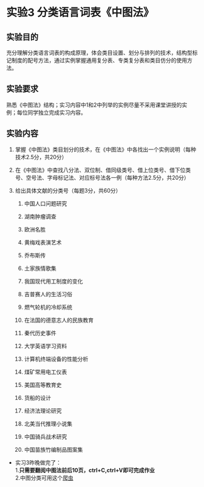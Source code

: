 # 实验3 分类语言词表《中图法》

## 实验目的
充分理解分类语言词表的构成原理，体会类目设置、划分与排列的技术，结构型标记制度的配号方法，通过实例掌握通用复分表、专类复分表和类目仿分的使用方法。

## 实验要求
熟悉《中图法》结构；实习内容中1和2中列举的实例尽量不采用课堂讲授的实例；每位同学独立完成实习内容。

## 实验内容
1. 掌握《中图法》类目划分的技术，在《中图法》中各找出一个实例说明（每种技术2.5分，共20分）

2. 在《中图法》中查找八分法、双位制、借同级类号、借上位类号、借下位类号、空号法、字母标记法、对应标号法各一例（每种方法2.5分，共20分）

3. 给出具体文献的分类号（每题3分，共60分）
    1. 中国人口问题研究 

    2. 湖南肿瘤调查

    3. 欧洲名胜

    4. 黄梅戏表演艺术

    5. 乔布斯传

    6. 土家族情歌集

    7. 我国现代用工制度的变化

    8. 吉普赛人的生活习俗

    9. 燃气轮机的冷却系统

    10. 在法国的德意志人的民族教育

    11. 秦代历史事件

    12. 大学英语学习资料

    13. 计算机终端设备的性能分析

    14. 煤矿常用电工仪表

    15. 美国高等教育史

    16. 货船的设计

    17. 经济法理论研究

    18. 北美当代推理小说集

    19. 中国骑兵战术研究

    20. 中国苗族竹编制品图案集


* 实习3昨晚做完了：  
1.**只需要翻阅中图法前后10页，ctrl+C,ctrl+V即可完成作业**  
2.中图分类可用这个[爬虫](https://github.com/sandniu/BookClassSpider/tree/master/BookClassSpider)
